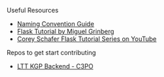 Useful Resources
- [Naming Convention Guide](https://restfulapi.net/resource-naming/)
- [Flask Tutorial by Miguel Grinberg](https://blog.miguelgrinberg.com/post/the-flask-mega-tutorial-part-i-hello-world)
- [Corey Schafer Flask Tutorial Series on YouTube](https://www.youtube.com/watch?v=MwZwr5Tvyxo&list=PL-osiE80TeTs4UjLw5MM6OjgkjFeUxCYH)

Repos to get start contributing
- [LTT KGP Backend - C3PO](https://github.com/lttkgp/C-3PO)
